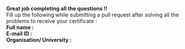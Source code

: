 **Great job completing all the questions !!**  
Fill up the following while submitting a pull request after solving all the problems to receive your certificate :  
**Full name :**  
**E-mail ID :**  
**Organisation/ University :** 
